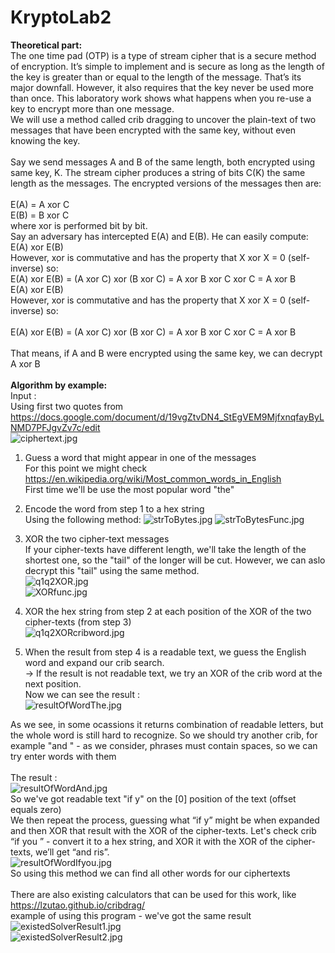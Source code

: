 # KryptoLab2
**Theoretical part:**\
The one time pad (OTP) is a type of stream cipher that is a secure method of encryption. It’s simple to implement and is secure as long as the length of the key is greater than or equal to the length of the message. That’s its major downfall. However, it also requires that the key never be used more than once. This laboratory work shows what happens when you re-use a key to encrypt more than one message. \
We will use a method called crib dragging to uncover the plain-text of two messages that have been encrypted with the same key, without even knowing the key. \
\
Say we send messages A and B of the same length, both encrypted using same key, K. The stream cipher produces a string of bits C(K) the same length as the messages. The encrypted versions of the messages then are:\
\
E(A) = A xor C\
E(B) = B xor C\
where xor is performed bit by bit.\
Say an adversary has intercepted E(A) and E(B). He can easily compute: \
E(A) xor E(B)\
However, xor is commutative and has the property that X xor X = 0 (self-inverse) so:\
E(A) xor E(B) = (A xor C) xor (B xor C) = A xor B xor C xor C = A xor B\
E(A) xor E(B)\
However, xor is commutative and has the property that X xor X = 0 (self-inverse) so:\
\
E(A) xor E(B) = (A xor C) xor (B xor C) = A xor B xor C xor C = A xor B\
\
That means, if A and B were encrypted using the same key, we can decrypt A xor B\
\
**Algorithm by example:**\
Input : \
Using first two quotes from https://docs.google.com/document/d/19vgZtvDN4_StEgVEM9MjfxnqfayByLNMD7PFJgvZv7c/edit 
\
![ciphertext.jpg](https://github.com/YaJProgrammist/KryptoLab2/blob/main/Screenshots/ciphertext.jpg?raw=true)

1) Guess a word that might appear in one of the messages \
For this point we might check https://en.wikipedia.org/wiki/Most_common_words_in_English \
First time we'll be use the most popular word "the"

2) Encode the word from step 1 to a hex string \
Using the following method:
![strToBytes.jpg](https://github.com/YaJProgrammist/KryptoLab2/blob/main/Screenshots/strToBytes.jpg?raw=true)
![strToBytesFunc.jpg](https://github.com/YaJProgrammist/KryptoLab2/blob/main/Screenshots/strToBytesFunc.jpg?raw=true)
3) XOR the two cipher-text messages \
If your cipher-texts have different length, we'll take the length of the shortest one, so the "tail" of the longer will be cut. However, we can aslo decrypt this "tail" using the same method. \
![q1q2XOR.jpg](https://github.com/YaJProgrammist/KryptoLab2/blob/main/Screenshots/q1q2XOR.jpg?raw=true)
\
![XORfunc.jpg](https://github.com/YaJProgrammist/KryptoLab2/blob/main/Screenshots/XORfunc.jpg?raw=true)

4) XOR the hex string from step 2 at each position of the XOR of the two cipher-texts (from step 3) \
![q1q2XORcribword.jpg](https://github.com/YaJProgrammist/KryptoLab2/blob/main/Screenshots/q1q2XORcribword.jpg?raw=true)

5) When the result from step 4 is a readable text, we guess the English word and expand our crib search. \
-> If the result is not readable text, we try an XOR of the crib word at the next position. \
Now we can see the result : \
![resultOfWordThe.jpg](https://github.com/YaJProgrammist/KryptoLab2/blob/main/Screenshots/resultOfWordThe.jpg?raw=true)

As we see, in some ocassions it returns combination of readable letters, but the whole word is still hard to recognize. So we should try another crib, for example "and " - as we consider, phrases must contain spaces, so we can try enter words with them\
\
The result : \
![resultOfWordAnd.jpg](https://github.com/YaJProgrammist/KryptoLab2/blob/main/Screenshots/resultOfWordAnd.jpg?raw=true)
\
So we've got readable text "if y" on the [0] position of the text (offset equals zero) \
We then repeat the process, guessing what “if y” might be when expanded and then XOR that result with the XOR of the cipher-texts. Let's check crib “if you ” - convert it to a hex string, and XOR it with the XOR of the cipher-texts, we’ll get “and ris”.\
![resultOfWordIfyou.jpg](https://github.com/YaJProgrammist/KryptoLab2/blob/main/Screenshots/resultOfWordIfyou.jpg?raw=true)
\
So using this method we can find all other words for our ciphertexts\
\
There are also existing calculators that can be used for this work, like \
https://lzutao.github.io/cribdrag/ \
example of using this program - we've got the same result \
![existedSolverResult1.jpg](https://github.com/YaJProgrammist/KryptoLab2/blob/main/Screenshots/existedSolverResult1.jpg?raw=true)
\
![existedSolverResult2.jpg](https://github.com/YaJProgrammist/KryptoLab2/blob/main/Screenshots/existedSolverResult2.jpg?raw=true)
